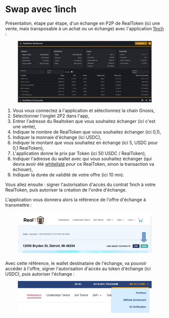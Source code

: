 # Swap avec 1inch

Présentation, étape par étape, d'un échange en P2P de RealToken (ici une vente, mais transposable à un achat ou un échange) avec l'application [1Inch](https://bafybeifcwfgicynjyvssshi7vpv2333lsthd6o5rcialsnm7b7totz3uja.ipfs.dweb.link/#/100/p2p/WXDAI/USDT) :&#x20;

<figure><img src="../../.gitbook/assets/image (167).png" alt=""><figcaption></figcaption></figure>

1. Vous vous connectez à l'application et sélectionnez la chain Gnosis,
2. Sélectionner l'onglet 2P2 dans l'app,
3. Entrer l'adresse du Realtoken que vous souhaitez échanger (ici c'est une vente),
4. Indiquer le nombre de RealToken que vous souhaitez échanger (ici 0,1),
5. Indiquer la monnaie d'échange (ici USDC),
6. Indiquer le montant que vous souhaitez en échange (ici 5, USDC pour 0,1 RealToken),
7. L'application donne le prix par Token (ici 50 USDC / RealToken),
8. Indiquer l'adresse du wallet avec qui vous souhaitez échanger (qui devra avoir été [whitelisté](../../site-realt/procedure-de-whitelisting.md) pour ce RealToken, sinon la transaction va échouer),
9. Indiquer la durée de validité de votre offre (ici 10 mn).

Vous allez ensuite : signer l'autorisation d'accès du contrat 1inch à votre RealToken, puis autoriser la création de l'ordre d'échange.

L'application vous donnera alors la référence de l'offre d'échange à transmettre :&#x20;

<figure><img src="../../.gitbook/assets/image (110).png" alt=""><figcaption></figcaption></figure>

Avec cette référence, le wallet destinataire de l'échange, va pouvoir accéder à l'offre, signer l'autorisation d'accès au token d'échange (ici USDC), puis autoriser l'échange :&#x20;

<figure><img src="../../.gitbook/assets/image (107).png" alt=""><figcaption></figcaption></figure>
